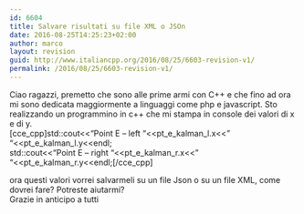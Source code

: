 ```yaml
---
id: 6604
title: Salvare risultati su file XML o JSOn
date: 2016-08-25T14:25:23+02:00
author: marco
layout: revision
guid: http://www.italiancpp.org/2016/08/25/6603-revision-v1/
permalink: /2016/08/25/6603-revision-v1/
---
```

Ciao ragazzi, premetto che sono alle prime armi con C++ e che fino ad ora mi sono dedicata maggiormente a linguaggi come php e javascript. Sto realizzando un programmino in c++ che mi stampa in console dei valori di x e di y.  
[cce\_cpp]std::cout<<&#8220;Point E &#8211; left &#8220;<<pt\_e\_kalman\_l.x<<&#8221; &#8220;<<pt\_e\_kalman_l.y<<endl;  
std::cout<<&#8220;Point E &#8211; right &#8220;<<pt\_e\_kalman\_r.x<<&#8221; &#8220;<<pt\_e\_kalman\_r.y<<endl;[/cce_cpp]

ora questi valori vorrei salvarmeli su un file Json o su un file XML, come dovrei fare? Potreste aiutarmi?  
Grazie in anticipo a tutti